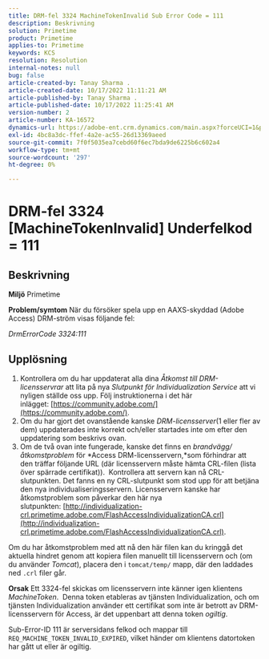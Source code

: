 ```yaml
---
title: DRM-fel 3324 MachineTokenInvalid Sub Error Code = 111
description: Beskrivning
solution: Primetime
product: Primetime
applies-to: Primetime
keywords: KCS
resolution: Resolution
internal-notes: null
bug: false
article-created-by: Tanay Sharma .
article-created-date: 10/17/2022 11:11:21 AM
article-published-by: Tanay Sharma .
article-published-date: 10/17/2022 11:25:41 AM
version-number: 2
article-number: KA-16572
dynamics-url: https://adobe-ent.crm.dynamics.com/main.aspx?forceUCI=1&pagetype=entityrecord&etn=knowledgearticle&id=3f32406c-0c4e-ed11-bba2-0022480868ff
exl-id: 4bc8a3dc-ffef-4a2e-ac55-26d13369aeed
source-git-commit: 7f0f5035ea7cebd60f6ec7bda9de6225b6c602a4
workflow-type: tm+mt
source-wordcount: '297'
ht-degree: 0%

---
```


# DRM-fel 3324 [MachineTokenInvalid] Underfelkod = 111

## Beskrivning

<b>Miljö</b>
Primetime


<b>Problem/symtom</b>
När du försöker spela upp en AAXS-skyddad (Adobe Access) DRM-ström visas följande fel:

*DrmErrorCode 3324:111*


## Upplösning


1. Kontrollera om du har uppdaterat alla dina *Åtkomst till DRM-licensservrar* att lita på nya *Slutpunkt för Individualization Service* att vi nyligen ställde oss upp. Följ instruktionerna i det här inlägget: [https://community.adobe.com/](https://community.adobe.com/).
2. Om du har gjort det ovanstående kanske *DRM-licensserver*(1 eller fler av dem) uppdaterades inte korrekt och/eller startades inte om efter den uppdatering som beskrivs ovan.
3. Om de två ovan inte fungerade, kanske det finns en *brandvägg/åtkomstproblem* för *Access DRM-licensservern,*som förhindrar att den träffar följande URL (där licensservern måste hämta CRL-filen (lista över spärrade certifikat)).  Kontrollera att servern kan nå CRL-slutpunkten. Det fanns en ny CRL-slutpunkt som stod upp för att betjäna den nya individualiseringsservern. Licensservern kanske har åtkomstproblem som påverkar den här nya slutpunkten: [http://individualization-crl.primetime.adobe.com/FlashAccessIndividualizationCA.crl](http://individualization-crl.primetime.adobe.com/FlashAccessIndividualizationCA.crl).


Om du har åtkomstproblem med att nå den här filen kan du kringgå det aktuella hindret genom att kopiera filen manuellt till licensservern och (om du använder *Tomcat*), placera den i `tomcat/temp/` mapp, där den laddades ned `.crl` filer går.


<b>Orsak</b>
Ett 3324-fel skickas om licensservern inte känner igen klientens *MachineToken*.  Denna token etableras av tjänsten Individualization, och om tjänsten Individualization använder ett certifikat som inte är betrott av DRM-licensservern för Access, är det uppenbart att denna token *ogiltig*.

Sub-Error-ID 111 är serversidans felkod och mappar till `REQ_MACHINE_TOKEN_INVALID_EXPIRED`, vilket händer om klientens datortoken har gått ut eller är ogiltig.
